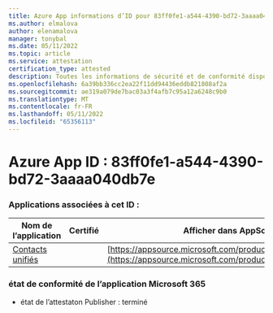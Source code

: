 ```yaml
---
title: Azure App informations d’ID pour 83ff0fe1-a544-4390-bd72-3aaaa040db7e
ms.author: elmalova
author: elenamalova
manager: tonybal
ms.date: 05/11/2022
ms.topic: article
ms.service: attestation
certification_type: attested
description: Toutes les informations de sécurité et de conformité disponibles pour 83ff0fe1-a544-4390-bd72-3aaaa040db7e.
ms.openlocfilehash: 6a39bb336cc2ea22f11dd94436eddb821808af2a
ms.sourcegitcommit: ae319a079de7bac03a3f4afb7c95a12a6248c9b0
ms.translationtype: MT
ms.contentlocale: fr-FR
ms.lasthandoff: 05/11/2022
ms.locfileid: "65356113"
---
```

# <a name="azure-app-id-83ff0fe1-a544-4390-bd72-3aaaa040db7e"></a>Azure App ID : 83ff0fe1-a544-4390-bd72-3aaaa040db7e


### <a name="apps-associated-with-this-id"></a>Applications associées à cet ID :
| **Nom de l’application** | **Certifié** | **Afficher dans AppSource** |
|--------------|---------------|-----------------------|
| [Contacts unifiés](../forward/WA200003877.md) |  | [https://appsource.microsoft.com/product/office/WA200003877](https://appsource.microsoft.com/product/office/WA200003877) |

### <a name="microsoft-365-app-compliance-status"></a>état de conformité de l’application Microsoft 365
- état de l’attestaton Publisher : terminé
